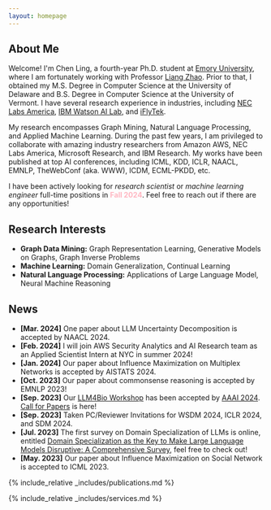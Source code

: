 ```yaml
---
layout: homepage
---
```


## About Me

Welcome! I'm Chen Ling, a fourth-year Ph.D. student at [Emory University](https://www.cs.emory.edu/home/), where I am fortunately working with Professor [Liang Zhao](http://cs.emory.edu/~lzhao41/index.htm). Prior to that, I obtained my M.S. Degree in Computer Science at the University of Delaware and B.S. Degree in Computer Science at the University of Vermont. I have several research experience in industries, including [NEC Labs America](https://www.nec-labs.com/research/data-science-system-security/), [IBM Watson AI Lab](https://mitibmwatsonailab.mit.edu/), and [iFlyTek](https://global.iflytek.com/).

My research encompasses Graph Mining, Natural Language Processing, and Applied Machine Learning. During the past few years, I am privileged to collaborate with amazing industry researchers from Amazon AWS, NEC Labs America, Microsoft Research, and IBM Research. My works have been published at top AI conferences, including ICML, KDD, ICLR, NAACL, EMNLP, TheWebConf (aka. WWW), ICDM, ECML-PKDD, etc.

I have been actively looking for *research scientist* or *machine learning engineer* full-time positions in <span style="color:lightpink;font-weight:bold">Fall 2024</span>. Feel free to reach out if there are any opportunities!

## Research Interests

- **Graph Data Mining:** Graph Representation Learning, Generative Models on Graphs, Graph Inverse Problems
- **Machine Learning:** Domain Generalization, Continual Learning
- **Natural Language Processing:** Applications of Large Language Model, Neural Machine Reasoning

## News
- **[Mar. 2024]** One paper about LLM Uncertainty Decomposition is accepted by NAACL 2024.
- **[Feb. 2024]** I will join AWS Security Analytics and AI Research team as an Applied Scientist Intern at NYC in summer 2024!
- **[Jan. 2024]** Our paper about Influence Maximization on Multiplex Networks is accepted by AISTATS 2024.
- **[Oct. 2023]** Our paper about commonsense reasoning is accepted by EMNLP 2023!
- **[Sep. 2023]** Our [LLM4Bio Workshop](https://llms4science-community.github.io/aaai2024.html) has been accepted by [AAAI 2024](https://aaai.org/aaai-conference/). [Call for Papers](https://llms4science-community.github.io/aaai2024.html#call4paper) is here!
- **[Sep. 2023]** Taken PC/Reviewer Invitations for WSDM 2024, ICLR 2024, and SDM 2024.
- **[Jul. 2023]** The first survey on Domain Specialization of LLMs is online, entitled [Domain Specialization as the Key to Make Large Language Models Disruptive: A Comprehensive Survey](https://arxiv.org/abs/2305.18703), feel free to check out!
- **[May. 2023]** Our paper about Influence Maximization on Social Network is accepted to ICML 2023.

{% include_relative _includes/publications.md %}

{% include_relative _includes/services.md %}
